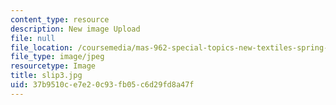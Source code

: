 ```yaml
---
content_type: resource
description: New image Upload
file: null
file_location: /coursemedia/mas-962-special-topics-new-textiles-spring-2010/37b9510ce7e20c93fb05c6d29fd8a47f_slip3.jpg
file_type: image/jpeg
resourcetype: Image
title: slip3.jpg
uid: 37b9510c-e7e2-0c93-fb05-c6d29fd8a47f
---
```

